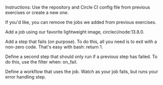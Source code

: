 Instructions:
Use the repository and Circle CI config file from previous exercises or create a new one.

If you'd like, you can remove the jobs we added from previous exercises.

Add a job using our favorite lightweight image, circleci/node:13.8.0.

Add a step that fails (on purpose). To do this, all you need is to exit with a non-zero code. That's easy with bash: return 1.

Define a second step that should only run if a previous step has failed. To do this, use the filter when: on_fail.

Define a workflow that uses the job.
Watch as your job fails, but runs your error handling step.